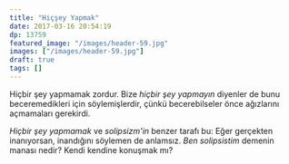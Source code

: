```yaml
---
title: "Hiçşey Yapmak"
date: 2017-03-16 20:54:19
dp: 13759
featured_image: "/images/header-59.jpg"
images: ["/images/header-59.jpg"]
draft: true
tags: []
---
```




Hiçbir şey yapmamak zordur. Bize *hiçbir şey yapmayın* diyenler de bunu
beceremedikleri için söylemişlerdir, çünkü becerebilseler önce ağızlarını
açmamaları gerekirdi. 

*Hiçbir şey yapmamak* ve *solipsizm'in* benzer tarafı bu: Eğer gerçekten
inanıyorsan, inandığını söylemen de anlamsız. *Ben solipsistim* demenin manası
nedir? Kendi kendine konuşmak mı?


